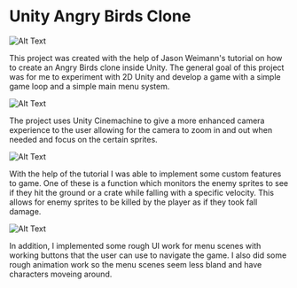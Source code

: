 # Unity Angry Birds Clone
![Alt Text](https://media.giphy.com/media/TesL5DUX5Gvh3abdxI/giphy.gif)

This project was created with the help of Jason Weimann's tutorial on how to create an Angry Birds clone inside Unity. The general goal of this project was for me to experiment with 2D Unity and develop a game with a simple game loop and a simple main menu system. 

![Alt Text](https://media.giphy.com/media/fUpVohKSJOxXJiL3TM/giphy.gif)

The project uses Unity Cinemachine to give a more enhanced camera experience to the user allowing for the camera to zoom in and out when needed and focus on the certain sprites. 

![Alt Text](https://media.giphy.com/media/lr2DMnKap9viyoyD61/giphy.gif)

With the help of the tutorial I was able to implement some custom features to game. One of these is a function which monitors the enemy sprites to see if they hit the ground or a crate while falling with a specific velocity. This allows for enemy sprites to be killed by the player as if they took fall damage. 

![Alt Text](https://media.giphy.com/media/QW9lNKhPSFXYd9XOEr/giphy.gif)

In addition, I implemented some rough UI work for menu scenes with working buttons that the user can use to navigate the game. I also did some rough animation work so the menu scenes seem less bland and have characters moveing around. 
